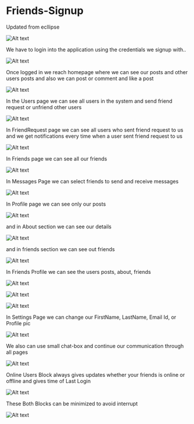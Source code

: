 # Friends-Signup

Updated from ecllipse

![Alt text](images/friendslogo.png?raw=true "Optional Title")


We have to login into the application using the credentials we signup with..

![Alt text](shots/login.png?raw=true "Login Page")

Once logged in we reach homepage where we can see our posts and other users posts and also we can post or comment and like a post

![Alt text](shots/homepage.png?raw=true "Homepage")

In the Users page we can see all users in the system and send friend request or unfriend other users

![Alt text](shots/users.png?raw=true "Users Page")

In FriendRequest page we can see all users who sent friend request to us and we get notifications every time when a user sent friend request to us

![Alt text](shots/friendreqs.png?raw=true "FriendRequest Page")

In Friends page we can see all our friends

![Alt text](shots/friends.png?raw=true "Friends Page")

In Messages Page we can select friends to send and receive messages

![Alt text](shots/messages.png?raw=true "Messages Page")

In Profile page we can see only our posts

![Alt text](shots/profile-posts.png?raw=true "Profile Posts")

and in About section we can see our details

![Alt text](shots/profile-about.png?raw=true "Profile About")

and in friends section we can see out friends

![Alt text](shots/profile-friends.png?raw=true "Profile Friends")

In Friends Profile we can see the users posts, about, friends

![Alt text](shots/friend-profile.png?raw=true "Friends Profile Page")

![Alt text](shots/friend-about.png?raw=true "Friends Profile Page")

![Alt text](shots/friend-friends.png?raw=true "Friends Profile Page")

In Settings Page we can change our FirstName, LastName, Email Id, or Profile pic

![Alt text](shots/settings.png?raw=true "Settings Page")

We also can use small chat-box and continue our communication through all pages

![Alt text](shots/chat-box.png?raw=true "Chat-Box")

Online Users Block always gives updates whether your friends is online or offline and gives time of Last Login

![Alt text](shots/online-users.png?raw=true "Online-Box")

These Both Blocks can be minimized to avoid interrupt

![Alt text](shots/chat-box-toggle.png?raw=true "Toggle-Boxes")
